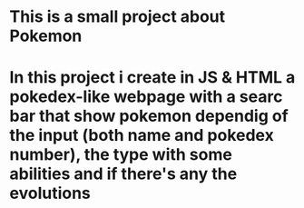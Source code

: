 # This is a small project about Pokemon

# In this project i create in JS & HTML a pokedex-like webpage with a searc bar that show pokemon dependig of the input (both name and pokedex number), the type with some abilities and if there's any the evolutions
